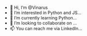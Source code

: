 - 👋 Hi, I’m @Vinarus
- 👀 I’m interested in Python and JS...
- 🌱 I’m currently learning Python...
- 💞️ I’m looking to collaborate on ...
- 📫 You can reach me via LinkedIn...

<!---
Vinarus/Vinarus is a ✨ special ✨ repository because its `README.md` (this file) appears on your GitHub profile.
You can click the Preview link to take a look at your changes.
--->
